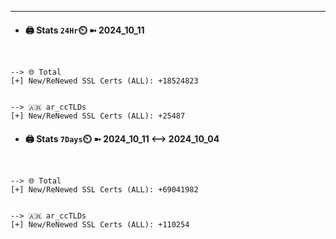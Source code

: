 

---
- #### 🖨️ **Stats** `24Hr`⏲️ ➼ 2024_10_11
```console


--> 🌐 Total
[+] New/ReNewed SSL Certs (ALL): +18524823


--> 🇦🇷 ar_ccTLDs
[+] New/ReNewed SSL Certs (ALL): +25487

```

- #### 🖨️ **Stats** `7Days`⏲️ ➼ 2024_10_11 <--> 2024_10_04
```console


--> 🌐 Total
[+] New/ReNewed SSL Certs (ALL): +69041982


--> 🇦🇷 ar_ccTLDs
[+] New/ReNewed SSL Certs (ALL): +110254

```

